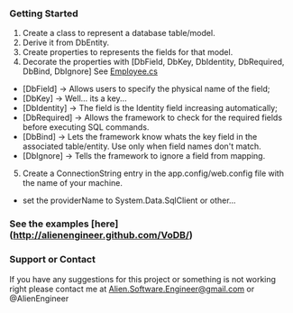 ### Getting Started
1. Create a class to represent a database table/model.
2. Derive it from DbEntity.
3. Create properties to represents the fields for that model.
4. Decorate the properties with [DbField, DbKey, DbIdentity, DbRequired, DbBind, DbIgnore] See [Employee.cs](https://github.com/AlienEngineer/VoDB/blob/master/VODB.Tests/Models/Northwind/Employee.cs)
 * [DbField]    -> Allows users to specify the physical name of the field;
 * [DbKey]		 -> Well... its a key...
 * [DbIdentity] -> The field is the Identity field increasing automatically;
 * [DbRequired] -> Allows the framework to check for the required fields before executing SQL commands.
 * [DbBind] -> Lets the framework know whats the key field in the associated table/entity. Use only when field names don't match.
 * [DbIgnore] -> Tells the framework to ignore a field from mapping.
5. Create a ConnectionString entry in the app.config/web.config file with the name of your machine.
 * set the providerName to System.Data.SqlClient or other...

### See the examples [here] (http://alienengineer.github.com/VoDB/)


### Support or Contact
If you have any suggestions for this project or something is not working right please contact me at Alien.Software.Engineer@gmail.com or @AlienEngineer

